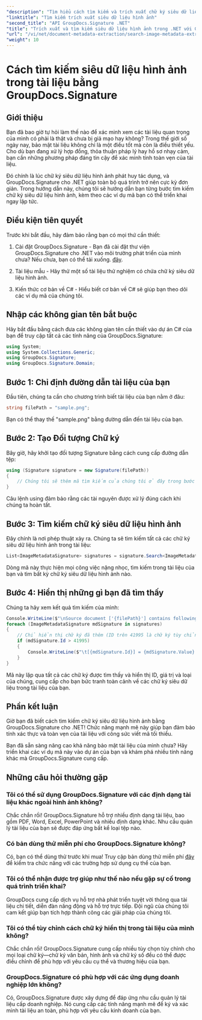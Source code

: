 ```yaml
---
"description": "Tìm hiểu cách tìm kiếm và trích xuất chữ ký siêu dữ liệu hình ảnh trong tài liệu với GroupDocs.Signature cho .NET. Tăng cường bảo mật và tính xác thực của tài liệu chỉ trong vài phút."
"linktitle": "Tìm kiếm trích xuất siêu dữ liệu hình ảnh"
"second_title": "API GroupDocs.Signature .NET"
"title": "Trích xuất và tìm kiếm siêu dữ liệu hình ảnh trong .NET với GroupDocs"
"url": "/vi/net/document-metadata-extraction/search-image-metadata-extraction/"
"weight": 10
---
```


# Cách tìm kiếm siêu dữ liệu hình ảnh trong tài liệu bằng GroupDocs.Signature

## Giới thiệu

Bạn đã bao giờ tự hỏi làm thế nào để xác minh xem các tài liệu quan trọng của mình có phải là thật và chưa bị giả mạo hay không? Trong thế giới số ngày nay, bảo mật tài liệu không chỉ là một điều tốt mà còn là điều thiết yếu. Cho dù bạn đang xử lý hợp đồng, thỏa thuận pháp lý hay hồ sơ nhạy cảm, bạn cần những phương pháp đáng tin cậy để xác minh tính toàn vẹn của tài liệu.

Đó chính là lúc chữ ký siêu dữ liệu hình ảnh phát huy tác dụng, và GroupDocs.Signature cho .NET giúp toàn bộ quá trình trở nên cực kỳ đơn giản. Trong hướng dẫn này, chúng tôi sẽ hướng dẫn bạn từng bước tìm kiếm chữ ký siêu dữ liệu hình ảnh, kèm theo các ví dụ mã bạn có thể triển khai ngay lập tức.

## Điều kiện tiên quyết

Trước khi bắt đầu, hãy đảm bảo rằng bạn có mọi thứ cần thiết:

1. Cài đặt GroupDocs.Signature - Bạn đã cài đặt thư viện GroupDocs.Signature cho .NET vào môi trường phát triển của mình chưa? Nếu chưa, bạn có thể tải xuống. [đây](https://releases.groupdocs.com/signature/net/).

2. Tài liệu mẫu - Hãy thử một số tài liệu thử nghiệm có chứa chữ ký siêu dữ liệu hình ảnh.

3. Kiến thức cơ bản về C# - Hiểu biết cơ bản về C# sẽ giúp bạn theo dõi các ví dụ mã của chúng tôi.

## Nhập các không gian tên bắt buộc

Hãy bắt đầu bằng cách đưa các không gian tên cần thiết vào dự án C# của bạn để truy cập tất cả các tính năng của GroupDocs.Signature:

```csharp
using System;
using System.Collections.Generic;
using GroupDocs.Signature;
using GroupDocs.Signature.Domain;
```

## Bước 1: Chỉ định đường dẫn tài liệu của bạn

Đầu tiên, chúng ta cần cho chương trình biết tài liệu của bạn nằm ở đâu:

```csharp
string filePath = "sample.png";
```

Bạn có thể thay thế "sample.png" bằng đường dẫn đến tài liệu của bạn.

## Bước 2: Tạo Đối tượng Chữ ký

Bây giờ, hãy khởi tạo đối tượng Signature bằng cách cung cấp đường dẫn tệp:

```csharp
using (Signature signature = new Signature(filePath))
{
    // Chúng tôi sẽ thêm mã tìm kiếm của chúng tôi ở đây trong bước tiếp theo
}
```

Câu lệnh using đảm bảo rằng các tài nguyên được xử lý đúng cách khi chúng ta hoàn tất.

## Bước 3: Tìm kiếm chữ ký siêu dữ liệu hình ảnh

Đây chính là nơi phép thuật xảy ra. Chúng ta sẽ tìm kiếm tất cả các chữ ký siêu dữ liệu hình ảnh trong tài liệu:

```csharp
List<ImageMetadataSignature> signatures = signature.Search<ImageMetadataSignature>(SignatureType.Metadata);
```

Dòng mã này thực hiện mọi công việc nặng nhọc, tìm kiếm trong tài liệu của bạn và tìm bất kỳ chữ ký siêu dữ liệu hình ảnh nào.

## Bước 4: Hiển thị những gì bạn đã tìm thấy

Chúng ta hãy xem kết quả tìm kiếm của mình:

```csharp
Console.WriteLine($"\nSource document ['{filePath}'] contains following signatures.");
foreach (ImageMetadataSignature mdSignature in signatures)
{
    // Chỉ hiển thị chữ ký đã thêm (ID trên 41995 là chữ ký tùy chỉnh)
    if (mdSignature.Id > 41995)
    {
        Console.WriteLine($"\t[{mdSignature.Id}] = {mdSignature.Value} ({mdSignature.Type})");
    }
}
```

Mã này lặp qua tất cả các chữ ký được tìm thấy và hiển thị ID, giá trị và loại của chúng, cung cấp cho bạn bức tranh toàn cảnh về các chữ ký siêu dữ liệu trong tài liệu của bạn.

## Phần kết luận

Giờ bạn đã biết cách tìm kiếm chữ ký siêu dữ liệu hình ảnh bằng GroupDocs.Signature cho .NET! Chức năng mạnh mẽ này giúp bạn đảm bảo tính xác thực và toàn vẹn của tài liệu với công sức viết mã tối thiểu.

Bạn đã sẵn sàng nâng cao khả năng bảo mật tài liệu của mình chưa? Hãy triển khai các ví dụ mã này vào dự án của bạn và khám phá nhiều tính năng khác mà GroupDocs.Signature cung cấp.

## Những câu hỏi thường gặp

### Tôi có thể sử dụng GroupDocs.Signature với các định dạng tài liệu khác ngoài hình ảnh không?

Chắc chắn rồi! GroupDocs.Signature hỗ trợ nhiều định dạng tài liệu, bao gồm PDF, Word, Excel, PowerPoint và nhiều định dạng khác. Nhu cầu quản lý tài liệu của bạn sẽ được đáp ứng bất kể loại tệp nào.

### Có bản dùng thử miễn phí cho GroupDocs.Signature không?

Có, bạn có thể dùng thử trước khi mua! Truy cập bản dùng thử miễn phí [đây](https://releases.groupdocs.com/) để kiểm tra chức năng với các trường hợp sử dụng cụ thể của bạn.

### Tôi có thể nhận được trợ giúp như thế nào nếu gặp sự cố trong quá trình triển khai?

GroupDocs cung cấp dịch vụ hỗ trợ nhà phát triển tuyệt vời thông qua tài liệu chi tiết, diễn đàn năng động và hỗ trợ trực tiếp. Đội ngũ của chúng tôi cam kết giúp bạn tích hợp thành công các giải pháp của chúng tôi.

### Tôi có thể tùy chỉnh cách chữ ký hiển thị trong tài liệu của mình không?

Chắc chắn rồi! GroupDocs.Signature cung cấp nhiều tùy chọn tùy chỉnh cho mọi loại chữ ký—chữ ký văn bản, hình ảnh và chữ ký số đều có thể được điều chỉnh để phù hợp với yêu cầu cụ thể và thương hiệu của bạn.

### GroupDocs.Signature có phù hợp với các ứng dụng doanh nghiệp lớn không?

Có, GroupDocs.Signature được xây dựng để đáp ứng nhu cầu quản lý tài liệu cấp doanh nghiệp. Nó cung cấp các tính năng mạnh mẽ để ký và xác minh tài liệu an toàn, phù hợp với yêu cầu kinh doanh của bạn.